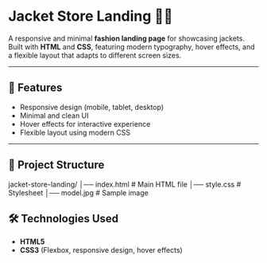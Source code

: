 # Jacket Store Landing 👕🧥

A responsive and minimal **fashion landing page** for showcasing jackets.  
Built with **HTML** and **CSS**, featuring modern typography, hover effects, and a flexible layout that adapts to different screen sizes.

---

## 🚀 Features
- Responsive design (mobile, tablet, desktop)  
- Minimal and clean UI  
- Hover effects for interactive experience  
- Flexible layout using modern CSS  

---

## 📂 Project Structure
jacket-store-landing/
│── index.html # Main HTML file
│── style.css # Stylesheet
│── model.jpg # Sample image

## 🛠️ Technologies Used
- **HTML5**  
- **CSS3** (Flexbox, responsive design, hover effects)  
